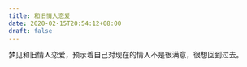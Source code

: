 ```yaml
---
title: 和旧情人恋爱
date: 2020-02-15T20:54:12+08:00
draft: false
---
```


梦见和旧情人恋爱，预示着自己对现在的情人不是很满意，很想回到过去。

